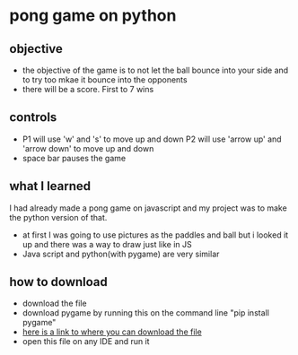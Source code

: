 # pong game on python 

## objective 
- the objective of the game is to not let the ball bounce into your side and to try too mkae it bounce into the opponents
- there will be a score. First to 7 wins

## controls 
- P1 will use 'w' and 's' to move up and down P2 will use 'arrow up' and 'arrow down' to move up and down
- space bar pauses the game
## what I learned 

I had already made a pong game on javascript and my project was to make the python version of that. 

- at first I was going to use pictures as the paddles and ball but i looked it up and there was a way to draw just like in JS
- Java script and python(with pygame) are very similar

## how to download
- download the file 
- download pygame by running this on the command line "pip install pygame"
- [here is a link to where you can download the file](https://brukkahs.github.io/pong.py)
- open this file on any IDE and run it
